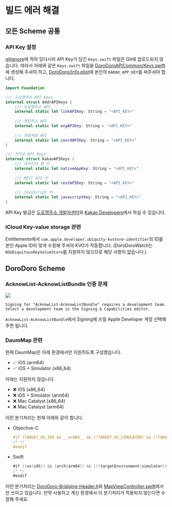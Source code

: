 # 빌드 에러 해결

## 모든 Scheme 공통

### API Key 설정

[gitignore](.gitignore)에 적혀 있다시피 API Key가 담긴 `Keys.swift` 파일은 Git에 업로드되지 않습니다. 따라서 아래와 같은 `Keys.swift` 파일을 [DoroDoroAPICommon/Keys.swift](DoroDoroAPICommon)에 생성해 주셔야 하고, [DoroDoro/Info.plist](DoroDoro/Info.plist)에 본인의 `KAKAO_APP_KEY`를 써주셔야 합니다.

```swift
import Foundation

/// 도로명주소 API Keys
internal struct AddrAPIKeys {
    /// 도로명주소 API
    internal static let linkAPIKey: String = "<API_KEY>"
    
    /// 영문주소 API
    internal static let engAPIKey: String = "<API_KEY>"
    
    /// 좌표제공 API
    internal static let coordAPIKey: String = "<API_KEY>"
}

/// 카카오 API Keys
internal struct KakaoAPIKeys {
    /// 네이티브 앱 키
    internal static let nativeAppKey: String = "<API_KEY>"
    
    /// REST API 키
    internal static let restAPIKey: String = "<API_KEY>"
    
    /// JavaScript 키
    internal static let javascriptKey: String = "<API_KEY>"
}
```

API Key 발급은 [도로명주소 개발자센터](https://www.juso.go.kr/addrlink/main.do?cPath=99MM)와 [Kakao Developers](https://developers.kakao.com)에서 하실 수 있습니다.

### iCloud Key-value storage 관련

Entitlements에서 `com.apple.developer.ubiquity-kvstore-identifier`의 ID를 본인 Apple ID의 맞게 수정해 주셔야 KVO가 작동합니다. (DoroDoroWatch는 `NSUbiquitousKeyValueStore`를 지원하지 않으므로 해당 사항이 없습니다.)

## DoroDoro Scheme

### AcknowList-AcknowListBundle 인증 문제

![](/Users/pookjw/git/DoroDoro/images/1.png)

```
Signing for "AcknowList-AcknowListBundle" requires a development team. Select a development team in the Signing & Capabilities editor.
```

`AcknowList-AcknowListBundle`에서 Signing에 쓰일 Apple Developer 계정 선택해주면 됩니다.

### DaumMap 관련

현재 DaumMap은 아래 환경에서만 지원하도록 구성했습니다.

- ✅ iOS (arm64)
- ✅ iOS + Simulator (x86_64)

아래는 지원하지 않습니다.

- ❌ iOS (x86_64)
- ❌ iOS + Simulator (arm64)
- ❌ Mac Catalyst (x86_64)
- ❌ Mac Catalyst (arm64)

이런 분기처리는 현재 아래와 같이 합니다.

- Objective-C

  ```objective-c
  #if (TARGET_OS_IOS && __arm64__ && (!TARGET_OS_SIMULATOR) && (!TARGET_OS_UIKITFORMAC)) || (TARGET_OS_SIMULATOR && (__x86_64__))
  /* */
  #endif
  ```

- Swift

  ```swift
  #if ((os(iOS)) && (arch(arm64)) && (!(targetEnvironment(simulator))) && (!targetEnvironment(macCatalyst))) || ((targetEnvironment(simulator) && (arch(x86_64))))
  /* */
  #endif
  ```

이런 분기처리는 [DoroDoro-Bridging-Header.h](DoroDoro/DoroDoro-Bridging-Header.h)와 [MapViewController.swift](DoroDoro/View/Map/MapViewController.swift)에서만 쓰이고 있습니다. 만약 사용하고 계신 환경에서 이 분기처리가 적용되지 않는다면 수정해 주세요.

